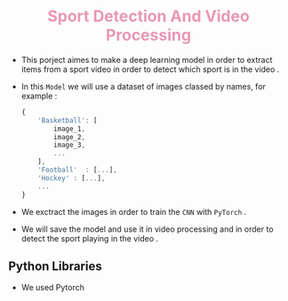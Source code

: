 # <center style="color:#d589">Sport Detection And Video Processing</center>

* This porject aimes to make a deep learning model in order to extract items from a sport video in order to detect which sport is in the video . 
* In this `Model` we will use a dataset of images classed by names, for example :

    ```js
    {
        'Basketball': [
            image_1, 
            image_2, 
            image_3,
            ...
        ],
        'Football'  : [...],
        'Hockey' : [...],
        ...
    }
    ```
* We exctract the images in order to train the `CNN` with `PyTorch` .
* We will save the model and use it in video processing and in order to detect the sport playing in the video . 

## Python Libraries 

* We used Pytorch